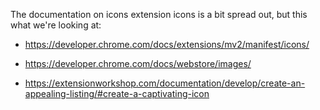 The documentation on icons extension icons is a bit spread out, but this what we're looking at:

* https://developer.chrome.com/docs/extensions/mv2/manifest/icons/
* https://developer.chrome.com/docs/webstore/images/

* https://extensionworkshop.com/documentation/develop/create-an-appealing-listing/#create-a-captivating-icon
